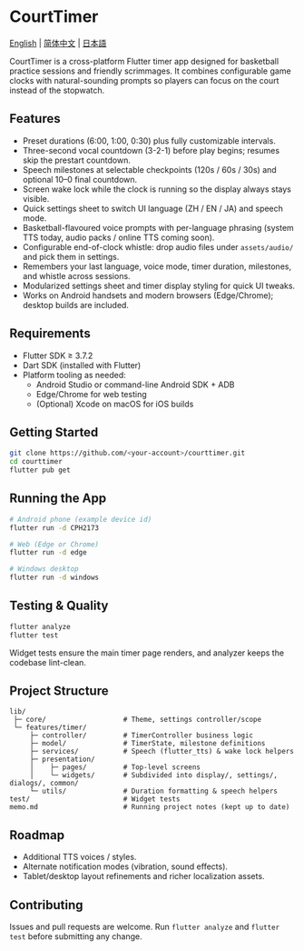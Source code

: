 # CourtTimer

[English](README.md) | [简体中文](README.zh-CN.md) | [日本語](README.ja.md)

CourtTimer is a cross-platform Flutter timer app designed for basketball practice sessions and friendly scrimmages. It combines configurable game clocks with natural-sounding prompts so players can focus on the court instead of the stopwatch.

## Features
- Preset durations (6:00, 1:00, 0:30) plus fully customizable intervals.
- Three-second vocal countdown (3-2-1) before play begins; resumes skip the prestart countdown.
- Speech milestones at selectable checkpoints (120s / 60s / 30s) and optional 10–0 final countdown.
- Screen wake lock while the clock is running so the display always stays visible.
- Quick settings sheet to switch UI language (ZH / EN / JA) and speech mode.
- Basketball-flavoured voice prompts with per-language phrasing (system TTS today, audio packs / online TTS coming soon).
- Configurable end-of-clock whistle: drop audio files under `assets/audio/` and pick them in settings.
- Remembers your last language, voice mode, timer duration, milestones, and whistle across sessions.
- Modularized settings sheet and timer display styling for quick UI tweaks.
- Works on Android handsets and modern browsers (Edge/Chrome); desktop builds are included.

## Requirements
- Flutter SDK ≥ 3.7.2
- Dart SDK (installed with Flutter)
- Platform tooling as needed:
  - Android Studio or command-line Android SDK + ADB
  - Edge/Chrome for web testing
  - (Optional) Xcode on macOS for iOS builds

## Getting Started
```bash
git clone https://github.com/<your-account>/courttimer.git
cd courttimer
flutter pub get
```

## Running the App
```bash
# Android phone (example device id)
flutter run -d CPH2173

# Web (Edge or Chrome)
flutter run -d edge

# Windows desktop
flutter run -d windows
```

## Testing & Quality
```bash
flutter analyze
flutter test
```
Widget tests ensure the main timer page renders, and analyzer keeps the codebase lint-clean.

## Project Structure
```
lib/
 ├─ core/                   # Theme, settings controller/scope
 └─ features/timer/
     ├─ controller/         # TimerController business logic
     ├─ model/              # TimerState, milestone definitions
     ├─ services/           # Speech (flutter_tts) & wake lock helpers
     ├─ presentation/
     │    ├─ pages/         # Top-level screens
     │    └─ widgets/       # Subdivided into display/, settings/, dialogs/, common/
     └─ utils/              # Duration formatting & speech helpers
test/                       # Widget tests
memo.md                     # Running project notes (kept up to date)
```

## Roadmap
- Additional TTS voices / styles.
- Alternate notification modes (vibration, sound effects).
- Tablet/desktop layout refinements and richer localization assets.

## Contributing
Issues and pull requests are welcome. Run `flutter analyze` and `flutter test` before submitting any change.
